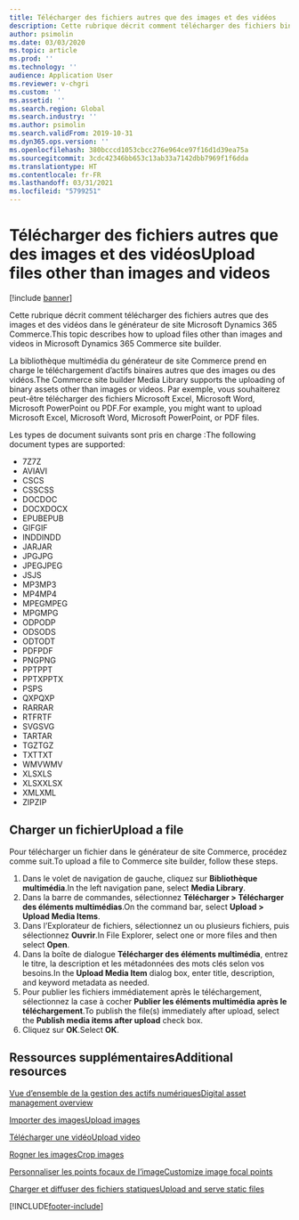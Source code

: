 ```yaml
---
title: Télécharger des fichiers autres que des images et des vidéos
description: Cette rubrique décrit comment télécharger des fichiers binaires autres que des images et des vidéos dans le générateur de site Microsoft Dynamics 365 Commerce.
author: psimolin
ms.date: 03/03/2020
ms.topic: article
ms.prod: ''
ms.technology: ''
audience: Application User
ms.reviewer: v-chgri
ms.custom: ''
ms.assetid: ''
ms.search.region: Global
ms.search.industry: ''
ms.author: psimolin
ms.search.validFrom: 2019-10-31
ms.dyn365.ops.version: ''
ms.openlocfilehash: 380bcccd1053cbcc276e964ce97f16d1d39ea75a
ms.sourcegitcommit: 3cdc42346bb653c13ab33a7142dbb7969f1f6dda
ms.translationtype: HT
ms.contentlocale: fr-FR
ms.lasthandoff: 03/31/2021
ms.locfileid: "5799251"
---
```

# <a name="upload-files-other-than-images-and-videos"></a><span data-ttu-id="5623e-103">Télécharger des fichiers autres que des images et des vidéos</span><span class="sxs-lookup"><span data-stu-id="5623e-103">Upload files other than images and videos</span></span>

[!include [banner](includes/banner.md)]

<span data-ttu-id="5623e-104">Cette rubrique décrit comment télécharger des fichiers autres que des images et des vidéos dans le générateur de site Microsoft Dynamics 365 Commerce.</span><span class="sxs-lookup"><span data-stu-id="5623e-104">This topic describes how to upload files other than images and videos in Microsoft Dynamics 365 Commerce site builder.</span></span>

<span data-ttu-id="5623e-105">La bibliothèque multimédia du générateur de site Commerce prend en charge le téléchargement d’actifs binaires autres que des images ou des vidéos.</span><span class="sxs-lookup"><span data-stu-id="5623e-105">The Commerce site builder Media Library supports the uploading of binary assets other than images or videos.</span></span> <span data-ttu-id="5623e-106">Par exemple, vous souhaiterez peut-être télécharger des fichiers Microsoft Excel, Microsoft Word, Microsoft PowerPoint ou PDF.</span><span class="sxs-lookup"><span data-stu-id="5623e-106">For example, you might want to upload Microsoft Excel, Microsoft Word, Microsoft PowerPoint, or PDF files.</span></span>

<span data-ttu-id="5623e-107">Les types de document suivants sont pris en charge :</span><span class="sxs-lookup"><span data-stu-id="5623e-107">The following document types are supported:</span></span>
- <span data-ttu-id="5623e-108">7Z</span><span class="sxs-lookup"><span data-stu-id="5623e-108">7Z</span></span>
- <span data-ttu-id="5623e-109">AVI</span><span class="sxs-lookup"><span data-stu-id="5623e-109">AVI</span></span>
- <span data-ttu-id="5623e-110">CS</span><span class="sxs-lookup"><span data-stu-id="5623e-110">CS</span></span>
- <span data-ttu-id="5623e-111">CSS</span><span class="sxs-lookup"><span data-stu-id="5623e-111">CSS</span></span>
- <span data-ttu-id="5623e-112">DOC</span><span class="sxs-lookup"><span data-stu-id="5623e-112">DOC</span></span>
- <span data-ttu-id="5623e-113">DOCX</span><span class="sxs-lookup"><span data-stu-id="5623e-113">DOCX</span></span>
- <span data-ttu-id="5623e-114">EPUB</span><span class="sxs-lookup"><span data-stu-id="5623e-114">EPUB</span></span>
- <span data-ttu-id="5623e-115">GIF</span><span class="sxs-lookup"><span data-stu-id="5623e-115">GIF</span></span>
- <span data-ttu-id="5623e-116">INDD</span><span class="sxs-lookup"><span data-stu-id="5623e-116">INDD</span></span>
- <span data-ttu-id="5623e-117">JAR</span><span class="sxs-lookup"><span data-stu-id="5623e-117">JAR</span></span>
- <span data-ttu-id="5623e-118">JPG</span><span class="sxs-lookup"><span data-stu-id="5623e-118">JPG</span></span>
- <span data-ttu-id="5623e-119">JPEG</span><span class="sxs-lookup"><span data-stu-id="5623e-119">JPEG</span></span>
- <span data-ttu-id="5623e-120">JS</span><span class="sxs-lookup"><span data-stu-id="5623e-120">JS</span></span>
- <span data-ttu-id="5623e-121">MP3</span><span class="sxs-lookup"><span data-stu-id="5623e-121">MP3</span></span>
- <span data-ttu-id="5623e-122">MP4</span><span class="sxs-lookup"><span data-stu-id="5623e-122">MP4</span></span>
- <span data-ttu-id="5623e-123">MPEG</span><span class="sxs-lookup"><span data-stu-id="5623e-123">MPEG</span></span>
- <span data-ttu-id="5623e-124">MPG</span><span class="sxs-lookup"><span data-stu-id="5623e-124">MPG</span></span>
- <span data-ttu-id="5623e-125">ODP</span><span class="sxs-lookup"><span data-stu-id="5623e-125">ODP</span></span>
- <span data-ttu-id="5623e-126">ODS</span><span class="sxs-lookup"><span data-stu-id="5623e-126">ODS</span></span>
- <span data-ttu-id="5623e-127">ODT</span><span class="sxs-lookup"><span data-stu-id="5623e-127">ODT</span></span>
- <span data-ttu-id="5623e-128">PDF</span><span class="sxs-lookup"><span data-stu-id="5623e-128">PDF</span></span>
- <span data-ttu-id="5623e-129">PNG</span><span class="sxs-lookup"><span data-stu-id="5623e-129">PNG</span></span>
- <span data-ttu-id="5623e-130">PPT</span><span class="sxs-lookup"><span data-stu-id="5623e-130">PPT</span></span>
- <span data-ttu-id="5623e-131">PPTX</span><span class="sxs-lookup"><span data-stu-id="5623e-131">PPTX</span></span>
- <span data-ttu-id="5623e-132">PS</span><span class="sxs-lookup"><span data-stu-id="5623e-132">PS</span></span>
- <span data-ttu-id="5623e-133">QXP</span><span class="sxs-lookup"><span data-stu-id="5623e-133">QXP</span></span>
- <span data-ttu-id="5623e-134">RAR</span><span class="sxs-lookup"><span data-stu-id="5623e-134">RAR</span></span>
- <span data-ttu-id="5623e-135">RTF</span><span class="sxs-lookup"><span data-stu-id="5623e-135">RTF</span></span>
- <span data-ttu-id="5623e-136">SVG</span><span class="sxs-lookup"><span data-stu-id="5623e-136">SVG</span></span>
- <span data-ttu-id="5623e-137">TAR</span><span class="sxs-lookup"><span data-stu-id="5623e-137">TAR</span></span>
- <span data-ttu-id="5623e-138">TGZ</span><span class="sxs-lookup"><span data-stu-id="5623e-138">TGZ</span></span>
- <span data-ttu-id="5623e-139">TXT</span><span class="sxs-lookup"><span data-stu-id="5623e-139">TXT</span></span>
- <span data-ttu-id="5623e-140">WMV</span><span class="sxs-lookup"><span data-stu-id="5623e-140">WMV</span></span>
- <span data-ttu-id="5623e-141">XLS</span><span class="sxs-lookup"><span data-stu-id="5623e-141">XLS</span></span>
- <span data-ttu-id="5623e-142">XLSX</span><span class="sxs-lookup"><span data-stu-id="5623e-142">XLSX</span></span>
- <span data-ttu-id="5623e-143">XML</span><span class="sxs-lookup"><span data-stu-id="5623e-143">XML</span></span>
- <span data-ttu-id="5623e-144">ZIP</span><span class="sxs-lookup"><span data-stu-id="5623e-144">ZIP</span></span>

## <a name="upload-a-file"></a><span data-ttu-id="5623e-145">Charger un fichier</span><span class="sxs-lookup"><span data-stu-id="5623e-145">Upload a file</span></span>

<span data-ttu-id="5623e-146">Pour télécharger un fichier dans le générateur de site Commerce, procédez comme suit.</span><span class="sxs-lookup"><span data-stu-id="5623e-146">To upload a file to Commerce site builder, follow these steps.</span></span>

1. <span data-ttu-id="5623e-147">Dans le volet de navigation de gauche, cliquez sur **Bibliothèque multimédia**.</span><span class="sxs-lookup"><span data-stu-id="5623e-147">In the left navigation pane, select **Media Library**.</span></span>
1. <span data-ttu-id="5623e-148">Dans la barre de commandes, sélectionnez **Télécharger \> Télécharger des éléments multimédias**.</span><span class="sxs-lookup"><span data-stu-id="5623e-148">On the command bar, select **Upload \> Upload Media Items**.</span></span>
1. <span data-ttu-id="5623e-149">Dans l’Explorateur de fichiers, sélectionnez un ou plusieurs fichiers, puis sélectionnez **Ouvrir**.</span><span class="sxs-lookup"><span data-stu-id="5623e-149">In File Explorer, select one or more files and then select **Open**.</span></span>
1. <span data-ttu-id="5623e-150">Dans la boîte de dialogue **Télécharger des éléments multimédia**, entrez le titre, la description et les métadonnées des mots clés selon vos besoins.</span><span class="sxs-lookup"><span data-stu-id="5623e-150">In the **Upload Media Item** dialog box, enter title, description, and keyword metadata as needed.</span></span>
1. <span data-ttu-id="5623e-151">Pour publier les fichiers immédiatement après le téléchargement, sélectionnez la case à cocher **Publier les éléments multimédia après le téléchargement**.</span><span class="sxs-lookup"><span data-stu-id="5623e-151">To publish the file(s) immediately after upload, select the **Publish media items after upload** check box.</span></span>
1. <span data-ttu-id="5623e-152">Cliquez sur **OK**.</span><span class="sxs-lookup"><span data-stu-id="5623e-152">Select **OK**.</span></span>

## <a name="additional-resources"></a><span data-ttu-id="5623e-153">Ressources supplémentaires</span><span class="sxs-lookup"><span data-stu-id="5623e-153">Additional resources</span></span>

[<span data-ttu-id="5623e-154">Vue d’ensemble de la gestion des actifs numériques</span><span class="sxs-lookup"><span data-stu-id="5623e-154">Digital asset management overview</span></span>](dam-overview.md)

[<span data-ttu-id="5623e-155">Importer des images</span><span class="sxs-lookup"><span data-stu-id="5623e-155">Upload images</span></span>](dam-upload-images.md)

[<span data-ttu-id="5623e-156">Télécharger une vidéo</span><span class="sxs-lookup"><span data-stu-id="5623e-156">Upload video</span></span>](dam-upload-video.md)

[<span data-ttu-id="5623e-157">Rogner les images</span><span class="sxs-lookup"><span data-stu-id="5623e-157">Crop images</span></span>](dam-crop-images.md)

[<span data-ttu-id="5623e-158">Personnaliser les points focaux de l’image</span><span class="sxs-lookup"><span data-stu-id="5623e-158">Customize image focal points</span></span>](dam-custom-focal-point.md)

[<span data-ttu-id="5623e-159">Charger et diffuser des fichiers statiques</span><span class="sxs-lookup"><span data-stu-id="5623e-159">Upload and serve static files</span></span>](upload-serve-static-files.md)


[!INCLUDE[footer-include](../includes/footer-banner.md)]
